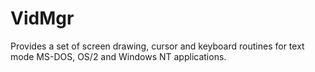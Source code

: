 # VidMgr
Provides a set of screen drawing, cursor and keyboard routines for text mode MS-DOS, OS/2 and Windows NT applications.
